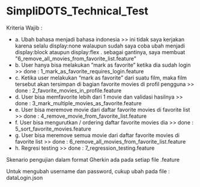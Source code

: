 # SimpliDOTS_Technical_Test

Kriteria Wajib :
- a. Ubah bahasa menjadi bahasa indonesia >> ini tidak saya kerjakan karena selalu display:none walaupun sudah saya coba ubah menjadi display:block ataupun display:flex . sebagai gantinya, saya membuat "6_remove_all_movies_from_favorite_list.feature"
- b. User hanya bisa melakukan ”mark as favorite” ketika dia sudah login >> done : 1_mark_as_favorite_requires_login.feature
- c. Ketika user melakukan “mark as favorite” dari suatu film, maka film tersebut akan tersimpan di bagian favorite movies di profil pengguna >> done : 2_favorite_movies_in_profile.feature
- d. User bisa memfavorite lebih dari 1 movie dan validasi hasilnya >> done : 3_mark_multiple_movies_as_favorite.feature
- e. User bisa meremove movie dari daftar favorite movies di favorite list >> done : 4_remove_movie_from_favorite_list.feature
- f. User bisa mengurutkan / ordering daftar favorite movies dia >> done : 5_sort_favorite_movies.feature
- g. User bisa meremove semua movie dari daftar favorite movies di favorite list >> done : 6_remove_all_movies_from_favorite_list.feature
- h. Regresi testing >> done : 7_regression_testing.feature

Skenario pengujian dalam format Gherkin ada pada setiap file .feature

Untuk mengubah username dan password, cukup ubah pada file : dataLogin.json
